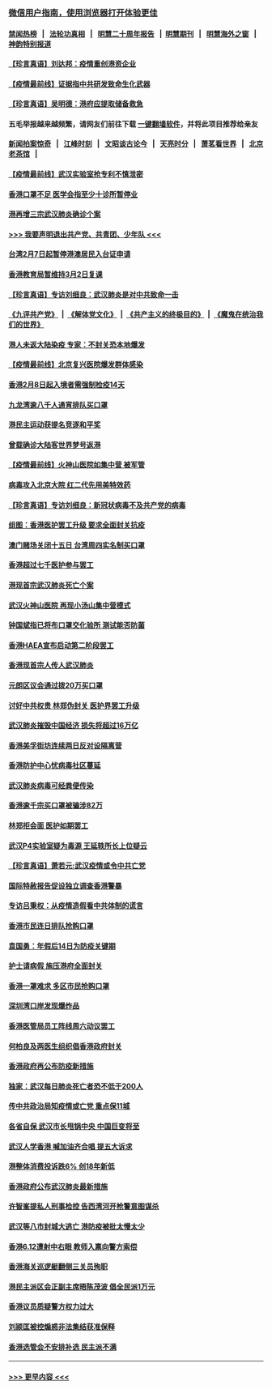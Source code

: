### [微信用户指南，使用浏览器打开体验更佳](https://github.com/gfw-breaker/banned-news1/blob/master/indexes/wechat-guide.md?t=0)
#### [禁闻热榜](热点新闻.md?t=0)  &nbsp;&nbsp;|&nbsp;&nbsp; [法轮功真相](https://github.com/gfw-breaker/truth/blob/master/README.md?t=0) &nbsp;&nbsp;|&nbsp;&nbsp; [明慧二十周年报告](https://github.com/gfw-breaker/mh-reports/blob/master/README.md?t=0) &nbsp;&nbsp;|&nbsp;&nbsp;[明慧期刊](https://github.com/gfw-breaker/mh-qikan) &nbsp;&nbsp;|&nbsp;&nbsp; [明慧海外之窗](https://github.com/gfw-breaker/mh-news/blob/master/README.md?t=0) &nbsp;&nbsp;|&nbsp;&nbsp; [神韵特别报道](https://github.com/gfw-breaker/mh-news/blob/master/shenyun.md?t=0)
#### [【珍言真语】刘达邦：疫情重创港资企业](../pages/nsc415/n11854274.md?t=02092002) 
#### [【疫情最前线】证据指中共研发致命生化武器](../pages/nsc415/n11853087.md?t=02092002) 
#### [【珍言真语】吴明德：港府应提取储备救急](../pages/nsc415/n11852734.md?t=02092002) 
#### 五毛举报越来越频繁，请网友们前往下载 [一键翻墙软件](https://github.com/gfw-breaker/ssr-accounts)，并将此项目推荐给亲友
#### [新闻拍案惊奇](https://github.com/gfw-breaker/banned-news1/blob/master/pages/link4.md) &nbsp;&nbsp;|&nbsp;&nbsp; [江峰时刻](https://github.com/gfw-breaker/banned-news1/blob/master/pages/link4.md) &nbsp;&nbsp;|&nbsp;&nbsp; [文昭谈古论今](https://github.com/gfw-breaker/banned-news1/blob/master/pages/link4.md) &nbsp;&nbsp;|&nbsp;&nbsp; [天亮时分](https://github.com/gfw-breaker/banned-news1/blob/master/pages/link4.md) &nbsp;&nbsp;|&nbsp;&nbsp; [萧茗看世界](https://github.com/gfw-breaker/banned-news1/blob/master/pages/link4.md) &nbsp;&nbsp;|&nbsp;&nbsp; [北京老茶馆](https://github.com/gfw-breaker/banned-news1/blob/master/pages/link4.md) &nbsp;&nbsp;|&nbsp;&nbsp; 
#### [【疫情最前线】武汉实验室抢专利不慎泄密](../pages/nsc415/n11850310.md?t=02092002) 
#### [香港口罩不足 医学会指至少十诊所暂停业](../pages/nsc415/n11850301.md?t=02092002) 
#### [港再增三宗武汉肺炎确诊个案](../pages/nsc415/n11850328.md?t=02092002) 
#### [>>> 我要声明退出共产党、共青团、少年队 <<<](https://github.com/begood0513/goodnews/blob/master/quit/letter.md) 
#### [台湾2月7日起暂停港澳居民入台证申请](../pages/nsc415/n11850304.md?t=02092002) 
#### [香港教育局暂维持3月2日复课](../pages/nsc415/n11850260.md?t=02092002) 
#### [【珍言真语】专访刘细良：武汉肺炎是对中共致命一击](../pages/nsc415/n11849934.md?t=02092002) 
#### [《九评共产党》](https://github.com/begood0513/9ping.md/blob/master/README.md) &nbsp;|&nbsp; [《解体党文化》](../../../../jtdwh.md/blob/master/README.md)  &nbsp;|&nbsp; [《共产主义的终极目的》](../../../../gczydzjmd.md/blob/master/README.md) &nbsp;|&nbsp; [《魔鬼在统治我们的世界》](../../../../mgztzwmdsj.md/blob/master/README.md) 
#### [港人未返大陆染疫 专家：不封关恐本地爆发](../pages/nsc415/n11848021.md?t=02092002) 
#### [【疫情最前线】北京复兴医院爆发群体感染](../pages/nsc415/n11847626.md?t=02092002) 
#### [香港2月8日起入境者需强制检疫14天](../pages/nsc415/n11847658.md?t=02092002) 
#### [九龙湾逾八千人通宵排队买口罩](../pages/nsc415/n11847647.md?t=02092002) 
#### [港民主运动获提名竞逐和平奖](../pages/nsc415/n11847633.md?t=02092002) 
#### [曾载确诊大陆客世界梦号返港](../pages/nsc415/n11847608.md?t=02092002) 
#### [【疫情最前线】火神山医院如集中营 被军管](../pages/nsc415/n11847524.md?t=02092002) 
#### [病毒攻入北京大院 红二代先用美特效药](../pages/nsc415/n11847427.md?t=02092002) 
#### [【珍言真语】专访刘细良：新冠状病毒不及共产党的病毒](../pages/nsc415/n11847164.md?t=02092002) 
#### [组图：香港医护罢工升级 要求全面封关抗疫](../pages/nsc415/n11844107.md?t=02092002) 
#### [澳门赌场关闭十五日 台湾周四实名制买口罩](../pages/nsc415/n11845083.md?t=02092002) 
#### [香港超过七千医护参与罢工](../pages/nsc415/n11845051.md?t=02092002) 
#### [港现首宗武汉肺炎死亡个案](../pages/nsc415/n11844998.md?t=02092002) 
#### [武汉火神山医院 再现小汤山集中营模式](../pages/nsc415/n11844763.md?t=02092002) 
#### [钟国斌指已将布口罩交化验所 测试能否防菌](../pages/nsc415/n11842783.md?t=02092002) 
#### [香港HAEA宣布启动第二阶段罢工](../pages/nsc415/n11842723.md?t=02092002) 
#### [香港现首宗人传人武汉肺炎](../pages/nsc415/n11842766.md?t=02092002) 
#### [元朗区议会通过拨20万买口罩](../pages/nsc415/n11842754.md?t=02092002) 
#### [讨好中共权贵 林郑伪封关 医护界罢工升级](../pages/nsc415/n11842359.md?t=02092002) 
#### [武汉肺炎摧毁中国经济 损失将超过16万亿](../pages/nsc415/n11839723.md?t=02092002) 
#### [香港美孚街坊连续两日反对设隔离营](../pages/nsc415/n11839962.md?t=02092002) 
#### [香港防护中心忧病毒社区蔓延](../pages/nsc415/n11839933.md?t=02092002) 
#### [武汉肺炎病毒可经粪便传染](../pages/nsc415/n11839939.md?t=02092002) 
#### [香港逾千宗买口罩被骗涉82万](../pages/nsc415/n11839914.md?t=02092002) 
#### [林郑拒会面 医护如期罢工](../pages/nsc415/n11839892.md?t=02092002) 
#### [武汉P4实验室疑为毒源 王延轶所长上位疑云](../pages/nsc415/n11835543.md?t=02092002) 
#### [【珍言真语】萧若元:武汉疫情或令中共亡党](../pages/nsc415/n11829394.md?t=02092002) 
#### [国际特赦报告促设独立调查香港警暴](../pages/nsc415/n11833845.md?t=02092002) 
#### [专访吕秉权：从疫情造假看中共体制的谎言](../pages/nsc415/n11833813.md?t=02092002) 
#### [香港市民连日排队抢购口罩](../pages/nsc415/n11833794.md?t=02092002) 
#### [袁国勇：年假后14日为防疫关键期](../pages/nsc415/n11831088.md?t=02092002) 
#### [护士请病假 施压港府全面封关](../pages/nsc415/n11831030.md?t=02092002) 
#### [香港一罩难求 多区市民抢购口罩](../pages/nsc415/n11831002.md?t=02092002) 
#### [深圳湾口岸发现爆炸品](../pages/nsc415/n11828802.md?t=02092002) 
#### [香港医管局员工阵线周六动议罢工](../pages/nsc415/n11828762.md?t=02092002) 
#### [何柏良及两医生组织倡香港政府封关](../pages/nsc415/n11828749.md?t=02092002) 
#### [香港政府再公布防疫新措施](../pages/nsc415/n11828716.md?t=02092002) 
#### [独家：武汉每日肺炎死亡者恐不低于200人](../pages/nsc415/n11828240.md?t=02092002) 
#### [传中共政治局知疫情或亡党 重点保11城](../pages/nsc415/n11828145.md?t=02092002) 
#### [各省自保 武汉市长甩锅中央 中国巨变将至](../pages/nsc415/n11828021.md?t=02092002) 
#### [武汉人学香港 喊加油齐合唱 提五大诉求](../pages/nsc415/n11827046.md?t=02092002) 
#### [港整体消费投诉跌6% 创18年新低](../pages/nsc415/n11817280.md?t=02092002) 
#### [香港政府公布武汉肺炎最新措施](../pages/nsc415/n11817152.md?t=02092002) 
#### [许智峯提私人刑事检控 告西湾河开枪警意图谋杀](../pages/nsc415/n11817132.md?t=02092002) 
#### [武汉等八市封城大逃亡 港防疫被批太慢太少](../pages/nsc415/n11817058.md?t=02092002) 
#### [香港6.12遭射中右眼 教师入禀向警方索偿](../pages/nsc415/n11814678.md?t=02092002) 
#### [香港海关巡逻艇翻侧三关员殉职](../pages/nsc415/n11814604.md?t=02092002) 
#### [港民主派区会正副主席晤陈茂波 倡全民派1万元](../pages/nsc415/n11814582.md?t=02092002) 
#### [香港议员质疑警方权力过大](../pages/nsc415/n11814560.md?t=02092002) 
#### [刘颕匡被控煽惑非法集结获准保释](../pages/nsc415/n11811727.md?t=02092002) 
#### [香港选管会不安排补选 民主派不满](../pages/nsc415/n11811691.md?t=02092002) 

----
#### [ >>> 更早内容 <<< ](../indexes/nsc415-earlier.md)
